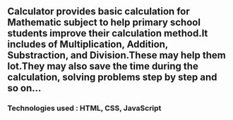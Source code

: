 ## Calculator provides basic calculation for Mathematic subject to help primary school students improve their calculation method.It includes of Multiplication, Addition, Substraction, and Division.These may help them lot.They may also save the time during the calculation, solving problems step by step and so on...
 ### Technologies used : HTML, CSS, JavaScript
